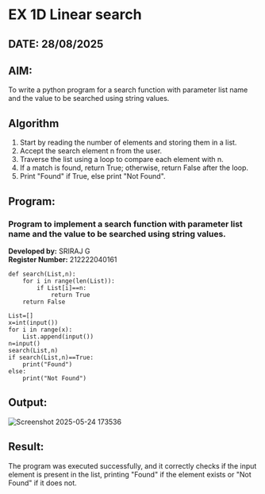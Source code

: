 # EX 1D Linear search
## DATE: 28/08/2025
## AIM:
To write a python program for a search function with parameter list name and the value to be searched using string values.

## Algorithm
1. Start by reading the number of elements and storing them in a list.
2. Accept the search element n from the user.
3. Traverse the list using a loop to compare each element with n.
4. If a match is found, return True; otherwise, return False after the loop.
5. Print "Found" if True, else print "Not Found". 

## Program:

### Program to implement a search function with parameter list name and the value to be searched using string values.
**Developed by:** SRIRAJ G  
**Register Number:** 212222040161
```
def search(List,n):
    for i in range(len(List)):
        if List[i]==n:
            return True
    return False
    
List=[]
x=int(input())
for i in range(x):
    List.append(input())
n=input()
search(List,n)
if search(List,n)==True:
    print("Found")
else:
    print("Not Found")
```
## Output:
![Screenshot 2025-05-24 173536](https://github.com/user-attachments/assets/165cf6fd-07c4-49e9-8ad6-b048d173ac5d)

## Result:
The program was executed successfully, and it correctly checks if the input element is present in the list, printing "Found" if the element exists or "Not Found" if it does not.
